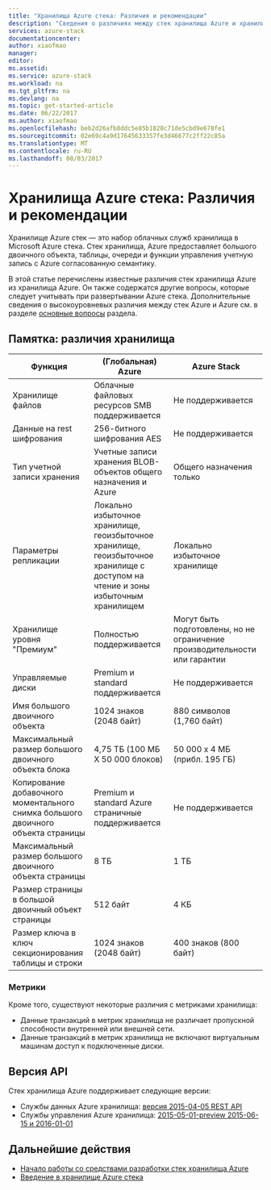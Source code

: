 ```yaml
---
title: "Хранилища Azure стека: Различия и рекомендации"
description: "Сведения о различиях между стек хранилища Azure и хранилища Azure, а также рекомендации по развертыванию Azure стека."
services: azure-stack
documentationcenter: 
author: xiaofmao
manager: 
editor: 
ms.assetid: 
ms.service: azure-stack
ms.workload: na
ms.tgt_pltfrm: na
ms.devlang: na
ms.topic: get-started-article
ms.date: 06/22/2017
ms.author: xiaofmao
ms.openlocfilehash: beb2d26afb8ddc5e85b1828c71de5cbd9e678fe1
ms.sourcegitcommit: 02e69c4a9d17645633357fe3d46677c2ff22c85a
ms.translationtype: MT
ms.contentlocale: ru-RU
ms.lasthandoff: 08/03/2017
---
```

# <a name="azure-stack-storage-differences-and-considerations"></a>Хранилища Azure стека: Различия и рекомендации
Хранилище Azure стек — это набор облачных служб хранилища в Microsoft Azure стека. Стек хранилища, Azure предоставляет большого двоичного объекта, таблицы, очереди и функции управления учетную запись с Azure согласованную семантику.

В этой статье перечислены известные различия стек хранилища Azure из хранилища Azure. Он также содержатся другие вопросы, которые следует учитывать при развертывании Azure стека. Дополнительные сведения о высокоуровневых различия между стек Azure и Azure см. в разделе [основные вопросы](azure-stack-considerations.md) раздела.

## <a name="cheat-sheet-storage-differences"></a>Памятка: различия хранилища

| Функция | (Глобальная) Azure | Azure Stack |
| --- | --- | --- |
|Хранилище файлов|Облачные файловых ресурсов SMB поддерживается|Не поддерживается
|Данные на rest шифрования|256-битного шифрования AES|Не поддерживается
|Тип учетной записи хранения|Учетные записи хранения BLOB-объектов общего назначения и Azure|Общего назначения только
|Параметры репликации|Локально избыточное хранилище, геоизбыточное хранилище, геоизбыточное хранилище с доступом на чтение и зоны избыточным хранилищем|Локально избыточное хранилище
|Хранилище уровня "Премиум"|Полностью поддерживается|Могут быть подготовлены, но не ограничение производительности или гарантии
|Управляемые диски|Premium и standard поддерживается|Не поддерживается
|Имя большого двоичного объекта|1024 знаков (2048 байт)|880 символов (1,760 байт)
|Максимальный размер большого двоичного объекта блока|4,75 ТБ (100 МБ X 50 000 блоков)|50 000 x 4 МБ (прибл. 195 ГБ)
|Копирование добавочного моментального снимка большого двоичного объекта страницы|Premium и standard Azure страничные поддерживается|Не поддерживается
|Максимальный размер большого двоичного объекта страницы|8 ТБ|1 TБ
|Размер страницы в большой двоичный объект страницы|512 байт|4 КБ
|Размер ключа в ключ секционирования таблицы и строки|1024 знаков (2048 байт)|400 знаков (800 байт)

### <a name="metrics"></a>Метрики
Кроме того, существуют некоторые различия с метриками хранилища:
* Данные транзакций в метрик хранилища не различает пропускной способности внутренней или внешней сети.
* Данные транзакций в метрик хранилища не включают виртуальным машинам доступ к подключенные диски.

## <a name="api-version"></a>Версия API
Стек хранилища Azure поддерживает следующие версии:

* Службы данных Azure хранилища: [версия 2015-04-05 REST API](https://docs.microsoft.com/en-us/rest/api/storageservices/Version-2015-04-05?redirectedfrom=MSDN)
* Службы управления Azure хранилища: [2015-05-01-preview 2015-06-15 и 2016-01-01](https://docs.microsoft.com/en-us/rest/api/storagerp/?redirectedfrom=MSDN) 

## <a name="next-steps"></a>Дальнейшие действия

* [Начало работы со средствами разработки стек хранилища Azure](azure-stack-storage-dev.md)
* [Введение в хранилище Azure стека](azure-stack-storage-overview.md)

